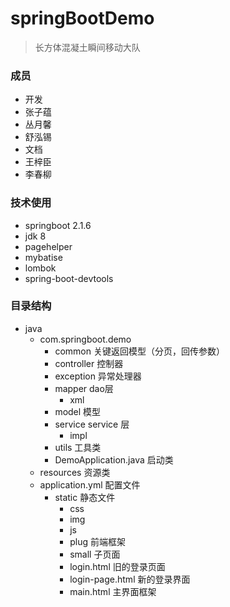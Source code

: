 # springBootDemo

> 长方体混凝土瞬间移动大队

### 成员

- 开发
- 张子蕴
- 丛月馨
- 舒泓锡
- 文档
- 王梓臣
- 李春柳

### 技术使用

- springboot 2.1.6
- jdk 8
- pagehelper
- mybatise
- lombok
- spring-boot-devtools

### 目录结构

- java
  - com.springboot.demo
    - common 关键返回模型（分页，回传参数）
    - controller 控制器
    - exception 异常处理器
    - mapper dao层
      - xml
    - model 模型
    - service service 层
      - impl
    - utils 工具类
    - DemoApplication.java 启动类
  - resources 资源类
  - application.yml 配置文件
    - static 静态文件
      - css 
      - img
      - js
      - plug 前端框架
      - small 子页面
      - login.html 旧的登录页面
      - login-page.html 新的登录界面
      - main.html 主界面框架
